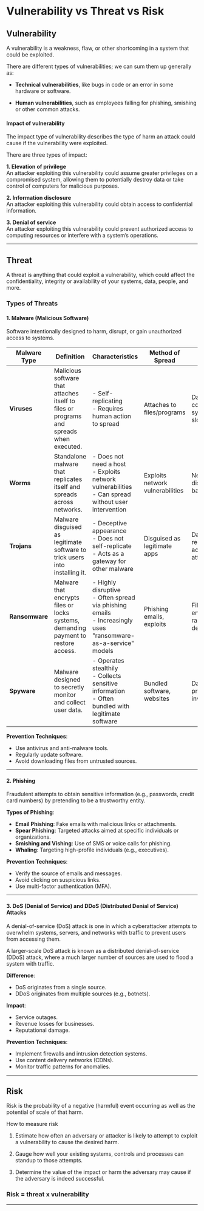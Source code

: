 
# Vulnerability vs Threat vs Risk

## Vulnerability

A vulnerability is a weakness, flaw, or other shortcoming in a system that could be exploited.

There are different types of vulnerabilities; we can sum them up generally as:

- **Technical vulnerabilities**, like bugs in code or an error in some hardware or software.

- **Human vulnerabilities**, such as employees falling for phishing, smishing or other common attacks.

#### Impact of vulnerability

The impact type of vulnerability describes the type of harm an attack could cause if the vulnerability were exploited.

There are three types of impact:   
  
**1. Elevation of privilege**   
An attacker exploiting this vulnerability could assume greater privileges on a compromised system, allowing them to potentially destroy data or take control of computers for malicious purposes.   
  
**2. Information disclosure**  
An attacker exploiting this vulnerability could obtain access to confidential information.  
  
**3. Denial of service**   
An attacker exploiting this vulnerability could prevent authorized access to computing resources or interfere with a system’s operations.

---

## Threat

A threat is  anything that could exploit a vulnerability, which could affect the confidentiality, integrity or availability of your systems, data, people, and more.

### Types of Threats

#### 1. Malware (Malicious Software)

Software intentionally designed to harm, disrupt, or gain unauthorized access to systems.

| **Malware Type** | **Definition**                                                                          | **Characteristics**                                                                                               | **Method of Spread**             | **Key Impact**                          | **Examples**        |
| ---------------- | --------------------------------------------------------------------------------------- | ----------------------------------------------------------------------------------------------------------------- | -------------------------------- | --------------------------------------- | ------------------- |
| **Viruses**      | Malicious software that attaches itself to files or programs and spreads when executed. | - Self-replicating<br>- Requires human action to spread                                                           | Attaches to files/programs       | Data corruption, system slowdown        | ILOVEYOU, Melissa   |
| **Worms**        | Standalone malware that replicates itself and spreads across networks.                  | - Does not need a host<br>- Exploits network vulnerabilities<br>- Can spread without user intervention            | Exploits network vulnerabilities | Network disruption, backdoors           | Morris, Conficker   |
| **Trojans**      | Malware disguised as legitimate software to trick users into installing it.             | - Deceptive appearance<br>- Does not self-replicate<br>- Acts as a gateway for other malware                      | Disguised as legitimate apps     | Data theft, remote access for attackers | Zeus, Emotet        |
| **Ransomware**   | Malware that encrypts files or locks systems, demanding payment to restore access.      | - Highly disruptive<br>- Often spread via phishing emails<br>- Increasingly uses "ransomware-as-a-service" models | Phishing emails, exploits        | File encryption, ransom demand          | WannaCry, LockBit   |
| **Spyware**      | Malware designed to secretly monitor and collect user data.                             | - Operates stealthily<br>- Collects sensitive information<br>- Often bundled with legitimate software             | Bundled software, websites       | Data theft, privacy invasion            | Keyloggers, Pegasus |


**Prevention Techniques**:  
  - Use antivirus and anti-malware tools.  
  - Regularly update software.  
  - Avoid downloading files from untrusted sources. 

---

#### 2. Phishing

Fraudulent attempts to obtain sensitive information (e.g., passwords, credit card numbers) by pretending to be a trustworthy entity.  

**Types of Phishing**:  

  - **Email Phishing**: Fake emails with malicious links or attachments.  
  - **Spear Phishing**: Targeted attacks aimed at specific individuals or organizations.  
  - **Smishing and Vishing**: Use of SMS or voice calls for phishing.  
  - **Whaling**: Targeting high-profile individuals (e.g., executives).  

**Prevention Techniques**:  
  - Verify the source of emails and messages.  
  - Avoid clicking on suspicious links.  
  - Use multi-factor authentication (MFA).  

---

#### 3. DoS (Denial of Service) and DDoS (Distributed Denial of Service) Attacks

A denial-of-service (DoS) attack is one in which a cyberattacker attempts to overwhelm systems, servers, and networks with traffic to prevent users from accessing them. 

A larger-scale DoS attack is known as a distributed denial-of-service (DDoS) attack, where a much larger number of sources are used to flood a system with traffic.

**Difference**:  
  - DoS originates from a single source.  
  - DDoS originates from multiple sources (e.g., botnets).  

**Impact**:  
  - Service outages.  
  - Revenue losses for businesses.  
  - Reputational damage.  

**Prevention Techniques**:  
  - Implement firewalls and intrusion detection systems.  
  - Use content delivery networks (CDNs).  
  - Monitor traffic patterns for anomalies.  

---

## Risk

Risk is the probability of a negative (harmful) event occurring as well as the potential of scale of that harm.

How to measure risk 

1. Estimate how often an adversary or attacker is likely to attempt to exploit a vulnerability to cause the desired harm.

2. Gauge how well your existing systems, controls and processes can standup to those attempts.

3. Determine the value of the impact or harm the adversary may cause if the adversary is indeed successful.

### Risk = threat x vulnerability

---

